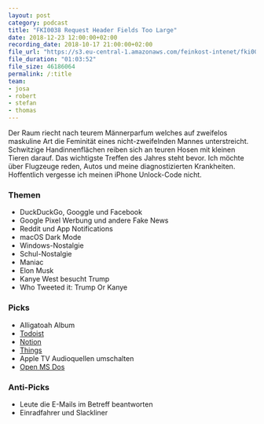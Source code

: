```yaml
---
layout: post
category: podcast
title: "FKI0038 Request Header Fields Too Large"
date: 2018-12-23 12:00:00+02:00
recording_date: 2018-10-17 21:00:00+02:00
file_url: "https://s3.eu-central-1.amazonaws.com/feinkost-intenet/fki0038.mp3"
file_duration: "01:03:52"
file_size: 46186064
permalink: /:title
team:
- josa
- robert
- stefan
- thomas
---
```


Der Raum riecht nach teurem Männerparfum welches auf zweifelos maskuline Art die Feminität eines nicht-zweifelnden Mannes unterstreicht. Schwitzige Handinnenflächen reiben sich an teuren Hosen mit kleinen Tieren darauf. Das wichtigste Treffen des Jahres steht bevor. Ich möchte über Flugzeuge reden, Autos und meine diagnostizierten Krankheiten. Hoffentlich vergesse ich meinen iPhone Unlock-Code nicht. 

### Themen

- DuckDuckGo, Googgle und Facebook
- Google Pixel Werbung und andere Fake News
- Reddit und App Notifications
- macOS Dark Mode
- Windows-Nostalgie
- Schul-Nostalgie
- Maniac
- Elon Musk
- Kanye West besucht Trump
- Who Tweeted it: Trump Or Kanye

### Picks

- Alligatoah Album
- [Todoist](https://todoist.com/)
- [Notion](https://itunes.apple.com/us/app/notion-notes-tasks-wikis/id1232780281)
- [Things](http://culturedcode.com/things/)
- Apple TV Audioquellen umschalten
- [Open MS Dos](https://github.com/Microsoft/MS-DOS)

### Anti-Picks

- Leute die E-Mails im Betreff beantworten
- Einradfahrer und Slackliner